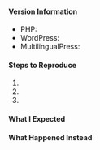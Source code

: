 <!--
Thanks for contributing - you rock!

Please note:
- These comments won't show up when you submit the issue.
- Please choose a descriptive title (e.g., "Typo in readme").
- Almost everything is optional, but please try to provide as many details as possible.
- If requesting a new feature, please explain why you'd like to see it added.
-->

#### Version Information

* PHP: 
* WordPress: 
* MultilingualPress: 

#### Steps to Reproduce

1. 
1. 
1. 

#### What I Expected



#### What Happened Instead

